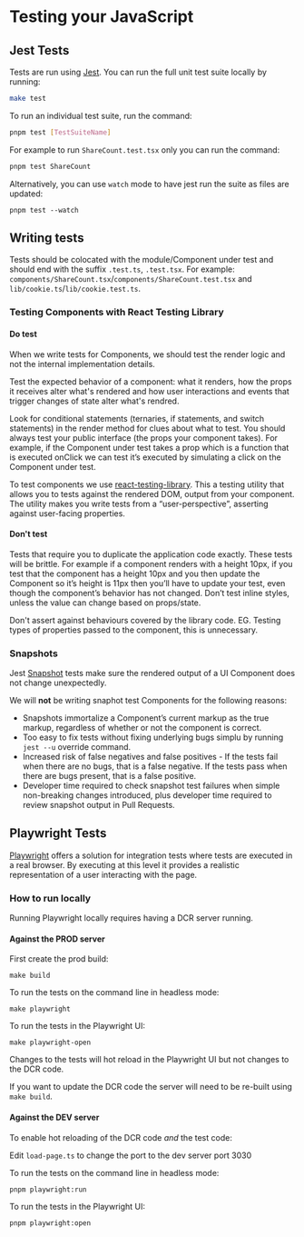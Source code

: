 # Testing your JavaScript

## Jest Tests

Tests are run using [Jest](https://jestjs.io). You can run the full unit test suite locally by running:

```bash
make test
```

To run an individual test suite, run the command:

```bash
pnpm test [TestSuiteName]
```

For example to run `ShareCount.test.tsx` only you can run the command:

```bash
pnpm test ShareCount
```

Alternatively, you can use `watch` mode to have jest run the suite as files are updated:

```
pnpm test --watch
```

## Writing tests

Tests should be colocated with the module/Component under test and should end with the suffix `.test.ts`, `.test.tsx`. For example: `components/ShareCount.tsx`/`components/ShareCount.test.tsx` and `lib/cookie.ts`/`lib/cookie.test.ts`.

### Testing Components with React Testing Library

#### Do test

When we write tests for Components, we should test the render logic and not the internal implementation details.

Test the expected behavior of a component: what it renders, how the props it receives alter what's rendered and how user interactions and events that trigger changes of state alter what's rendred.

Look for conditional statements (ternaries, if statements, and switch statements) in the render method for clues about what to test. You should always test your public interface (the props your component takes). For example, if the Component under test takes a prop which is a function that is executed onClick we can test it’s executed by simulating a click on the Component under test.

To test components we use [react-testing-library](https://github.com/kentcdodds/react-testing-library). This a testing utility that allows you to tests against the rendered DOM, output from your component. The utility makes you write tests from a “user-perspective”, asserting against user-facing properties.

#### Don't test

Tests that require you to duplicate the application code exactly. These tests will be brittle. For example if a component renders with a height 10px, if you test that the component has a height 10px and you then update the Component so it’s height is 11px then you’ll have to update your test, even though the component’s behavior has not changed. Don’t test inline styles, unless the value can change based on props/state.

Don't assert against behaviours covered by the library code. EG. Testing types of properties passed to the component, this is unnecessary.

### Snapshots

Jest [Snapshot](https://jestjs.io/docs/en/snapshot-testing) tests make sure the rendered output of a UI Component does not change unexpectedly.

We will **not** be writing snaphot test Components for the following reasons:

-   Snapshots immortalize a Component’s current markup as the true markup, regardless of whether or not the component is correct.
-   Too easy to fix tests without fixing underlying bugs simplu by running `jest --u` override command.
-   Increased risk of false negatives and false positives - If the tests fail when there are no bugs, that is a false negative. If the tests pass when there are bugs present, that is a false positive.
-   Developer time required to check snapshot test failures when simple non-breaking changes introduced, plus developer time required to review snapshot output in Pull Requests.

## Playwright Tests

[Playwright](https://playwright.dev/) offers a solution for integration tests where tests are executed in a real browser. By executing at this level it provides a realistic representation of a user interacting with the page.

### How to run locally

Running Playwright locally requires having a DCR server running.

#### Against the PROD server

First create the prod build:

`make build`

To run the tests on the command line in headless mode:

`make playwright`

To run the tests in the Playwright UI:

`make playwright-open`

Changes to the tests will hot reload in the Playwright UI but not changes to the DCR code.

If you want to update the DCR code the server will need to be re-built using `make build`.

#### Against the DEV server

To enable hot reloading of the DCR code _and_ the test code:

Edit `load-page.ts` to change the port to the dev server port 3030

To run the tests on the command line in headless mode:

`pnpm playwright:run`

To run the tests in the Playwright UI:

`pnpm playwright:open`
